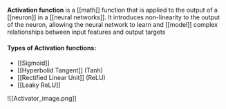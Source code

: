 **Activation function** is a [[math]] function that is applied to the output of a [[neuron]] in a [[neural networks]]. It introduces non-linearity to the output of the neuron, allowing the neural network to learn and [[model]] complex relationships between input features and output targets

#### Types of Activation functions:

* [[Sigmoid]]
* [[Hyperbolid Tangent]] (Tanh)
* [[Rectified Linear Unit]] (ReLU)
* [[Leaky ReLU]]

![[Activator_image.png]]